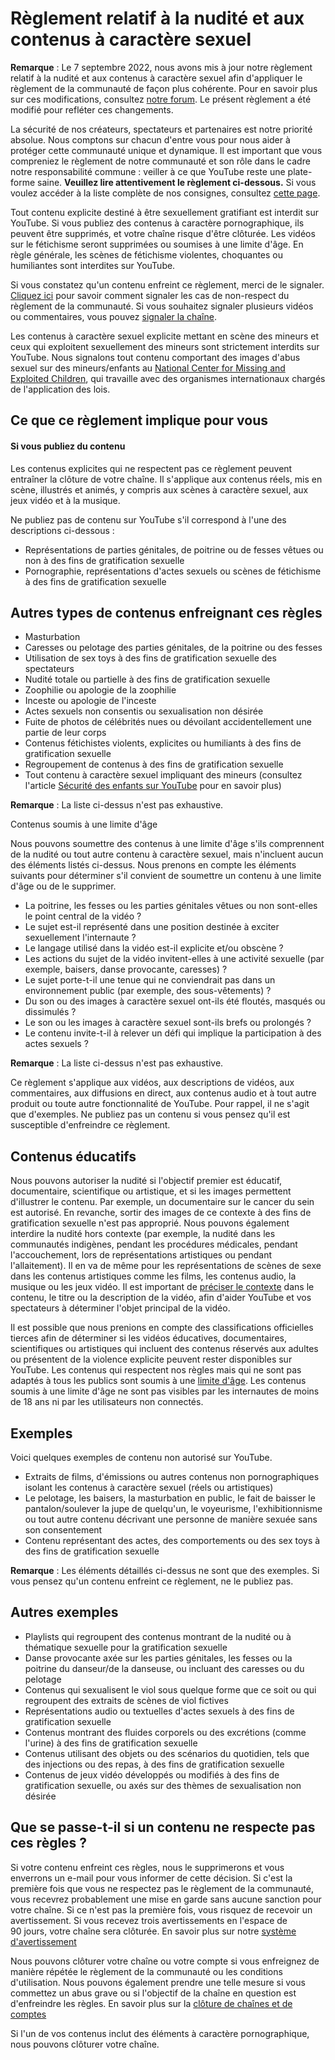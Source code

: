 Règlement relatif à la nudité et aux contenus à caractère sexuel
================================================================

**Remarque** : Le 7 septembre 2022, nous avons mis à jour notre règlement relatif à la nudité et aux contenus à caractère sexuel afin d'appliquer le règlement de la communauté de façon plus cohérente. Pour en savoir plus sur ces modifications, consultez [notre forum](https://support.google.com/youtube/thread/178333446). Le présent règlement a été modifié pour refléter ces changements.

La sécurité de nos créateurs, spectateurs et partenaires est notre priorité absolue. Nous comptons sur chacun d'entre vous pour nous aider à protéger cette communauté unique et dynamique. Il est important que vous compreniez le règlement de notre communauté et son rôle dans le cadre notre responsabilité commune : veiller à ce que YouTube reste une plate-forme saine. **Veuillez lire attentivement le règlement ci-dessous.** Si vous voulez accéder à la liste complète de nos consignes, consultez [cette page](https://support.google.com/youtube/answer/9288567).

Tout contenu explicite destiné à être sexuellement gratifiant est interdit sur YouTube. Si vous publiez des contenus à caractère pornographique, ils peuvent être supprimés, et votre chaîne risque d'être clôturée. Les vidéos sur le fétichisme seront supprimées ou soumises à une limite d'âge. En règle générale, les scènes de fétichisme violentes, choquantes ou humiliantes sont interdites sur YouTube.

Si vous constatez qu'un contenu enfreint ce règlement, merci de le signaler. [Cliquez ici](https://support.google.com/youtube/answer/2802027) pour savoir comment signaler les cas de non-respect du règlement de la communauté. Si vous souhaitez signaler plusieurs vidéos ou commentaires, vous pouvez [signaler la chaîne](https://support.google.com/youtube/answer/2802027#report_channel).

Les contenus à caractère sexuel explicite mettant en scène des mineurs et ceux qui exploitent sexuellement des mineurs sont strictement interdits sur YouTube. Nous signalons tout contenu comportant des images d'abus sexuel sur des mineurs/enfants au [National Center for Missing and Exploited Children](http://www.missingkids.com/home), qui travaille avec des organismes internationaux chargés de l'application des lois.

Ce que ce règlement implique pour vous
--------------------------------------

#### Si vous publiez du contenu

Les contenus explicites qui ne respectent pas ce règlement peuvent entraîner la clôture de votre chaîne. Il s'applique aux contenus réels, mis en scène, illustrés et animés, y compris aux scènes à caractère sexuel, aux jeux vidéo et à la musique.

Ne publiez pas de contenu sur YouTube s'il correspond à l'une des descriptions ci-dessous :

* Représentations de parties génitales, de poitrine ou de fesses vêtues ou non à des fins de gratification sexuelle
* Pornographie, représentations d'actes sexuels ou scènes de fétichisme à des fins de gratification sexuelle

Autres types de contenus enfreignant ces règles
-----------------------------------------------

* Masturbation
* Caresses ou pelotage des parties génitales, de la poitrine ou des fesses
* Utilisation de sex toys à des fins de gratification sexuelle des spectateurs
* Nudité totale ou partielle à des fins de gratification sexuelle
* Zoophilie ou apologie de la zoophilie
* Inceste ou apologie de l'inceste
* Actes sexuels non consentis ou sexualisation non désirée
* Fuite de photos de célébrités nues ou dévoilant accidentellement une partie de leur corps
* Contenus fétichistes violents, explicites ou humiliants à des fins de gratification sexuelle
* Regroupement de contenus à des fins de gratification sexuelle
* Tout contenu à caractère sexuel impliquant des mineurs (consultez l'article [Sécurité des enfants sur YouTube](https://support.google.com/youtube/answer/2801999) pour en savoir plus)

**Remarque** : La liste ci-dessus n'est pas exhaustive.

Contenus soumis à une limite d'âge

Nous pouvons soumettre des contenus à une limite d'âge s'ils comprennent de la nudité ou tout autre contenu à caractère sexuel, mais n'incluent aucun des éléments listés ci-dessus. Nous prenons en compte les éléments suivants pour déterminer s'il convient de soumettre un contenu à une limite d'âge ou de le supprimer.

* La poitrine, les fesses ou les parties génitales vêtues ou non sont-elles le point central de la vidéo ?
* Le sujet est-il représenté dans une position destinée à exciter sexuellement l'internaute ?
* Le langage utilisé dans la vidéo est-il explicite et/ou obscène ?
* Les actions du sujet de la vidéo invitent-elles à une activité sexuelle (par exemple, baisers, danse provocante, caresses) ?
* Le sujet porte-t-il une tenue qui ne conviendrait pas dans un environnement public (par exemple, des sous-vêtements) ?
* Du son ou des images à caractère sexuel ont-ils été floutés, masqués ou dissimulés ?
* Le son ou les images à caractère sexuel sont-ils brefs ou prolongés ?
* Le contenu invite-t-il à relever un défi qui implique la participation à des actes sexuels ?

**Remarque** : La liste ci-dessus n'est pas exhaustive.

Ce règlement s'applique aux vidéos, aux descriptions de vidéos, aux commentaires, aux diffusions en direct, aux contenus audio et à tout autre produit ou toute autre fonctionnalité de YouTube. Pour rappel, il ne s'agit que d'exemples. Ne publiez pas un contenu si vous pensez qu'il est susceptible d'enfreindre ce règlement.

Contenus éducatifs
------------------

Nous pouvons autoriser la nudité si l'objectif premier est éducatif, documentaire, scientifique ou artistique, et si les images permettent d'illustrer le contenu. Par exemple, un documentaire sur le cancer du sein est autorisé. En revanche, sortir des images de ce contexte à des fins de gratification sexuelle n'est pas approprié. Nous pouvons également interdire la nudité hors contexte (par exemple, la nudité dans les communautés indigènes, pendant les procédures médicales, pendant l'accouchement, lors de représentations artistiques ou pendant l'allaitement). Il en va de même pour les représentations de scènes de sexe dans les contenus artistiques comme les films, les contenus audio, la musique ou les jeux vidéo. Il est important de [préciser le contexte](https://support.google.com/youtube/answer/6345162?hl=en) dans le contenu, le titre ou la description de la vidéo, afin d'aider YouTube et vos spectateurs à déterminer l'objet principal de la vidéo.

Il est possible que nous prenions en compte des classifications officielles tierces afin de déterminer si les vidéos éducatives, documentaires, scientifiques ou artistiques qui incluent des contenus réservés aux adultes ou présentent de la violence explicite peuvent rester disponibles sur YouTube. Les contenus qui respectent nos règles mais qui ne sont pas adaptés à tous les publics sont soumis à une [limite d'âge](https://support.google.com/youtube/answer/2802167). Les contenus soumis à une limite d'âge ne sont pas visibles par les internautes de moins de 18 ans ni par les utilisateurs non connectés.

Exemples
--------

Voici quelques exemples de contenu non autorisé sur YouTube.

* Extraits de films, d'émissions ou autres contenus non pornographiques isolant les contenus à caractère sexuel (réels ou artistiques)
* Le pelotage, les baisers, la masturbation en public, le fait de baisser le pantalon/soulever la jupe de quelqu'un, le voyeurisme, l'exhibitionnisme ou tout autre contenu décrivant une personne de manière sexuée sans son consentement
* Contenu représentant des actes, des comportements ou des sex toys à des fins de gratification sexuelle

**Remarque** : Les éléments détaillés ci-dessus ne sont que des exemples. Si vous pensez qu'un contenu enfreint ce règlement, ne le publiez pas.

Autres exemples
---------------

* Playlists qui regroupent des contenus montrant de la nudité ou à thématique sexuelle pour la gratification sexuelle
* Danse provocante axée sur les parties génitales, les fesses ou la poitrine du danseur/de la danseuse, ou incluant des caresses ou du pelotage
* Contenus qui sexualisent le viol sous quelque forme que ce soit ou qui regroupent des extraits de scènes de viol fictives
* Représentations audio ou textuelles d'actes sexuels à des fins de gratification sexuelle
* Contenus montrant des fluides corporels ou des excrétions (comme l'urine) à des fins de gratification sexuelle
* Contenus utilisant des objets ou des scénarios du quotidien, tels que des injections ou des repas, à des fins de gratification sexuelle
* Contenus de jeux vidéo développés ou modifiés à des fins de gratification sexuelle, ou axés sur des thèmes de sexualisation non désirée
    

Que se passe-t-il si un contenu ne respecte pas ces règles ?
------------------------------------------------------------

Si votre contenu enfreint ces règles, nous le supprimerons et vous enverrons un e-mail pour vous informer de cette décision. Si c'est la première fois que vous ne respectez pas le règlement de la communauté, vous recevrez probablement une mise en garde sans aucune sanction pour votre chaîne. Si ce n'est pas la première fois, vous risquez de recevoir un avertissement. Si vous recevez trois avertissements en l'espace de 90 jours, votre chaîne sera clôturée. En savoir plus sur notre [système d'avertissement](https://support.google.com/youtube/answer/2802032)

Nous pouvons clôturer votre chaîne ou votre compte si vous enfreignez de manière répétée le règlement de la communauté ou les conditions d'utilisation. Nous pouvons également prendre une telle mesure si vous commettez un abus grave ou si l'objectif de la chaîne en question est d'enfreindre les règles. En savoir plus sur la [clôture de chaînes et de comptes](https://support.google.com/youtube/answer/2802168)

Si l'un de vos contenus inclut des éléments à caractère pornographique, nous pouvons clôturer votre chaîne.
